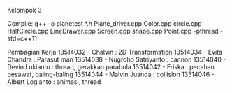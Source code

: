 Kelompok 3

Compile: g++ -o planetest *.h Plane_driver.cpp Color.cpp circle.cpp HalfCircle.cpp LineDrawer.cpp Screen.cpp shape.cpp Point.cpp -pthread -std=c++11


Pembagian Kerja
13514032 - Chalvin				: 2D Transformation
13514034 - Evita Chandra		: Parasut man
13514038 - Nugroho Satriyanto	: cannon
13514040 - Devin Lukianto		: thread, gerakkan parabola
13514042 - Friska				: pecahan pesawat, baling-baling
13514044 - Malvin Juanda		: collision
13514046 - Albert Logianto		: animasi, thread